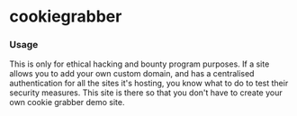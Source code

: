# cookiegrabber

### Usage

This is only for ethical hacking and bounty program purposes. If a site allows you to add your own custom domain, and has a centralised authentication for all the sites it's hosting, you know what to do to test their security measures. This site is there so that you don't have to create your own cookie grabber demo site.
